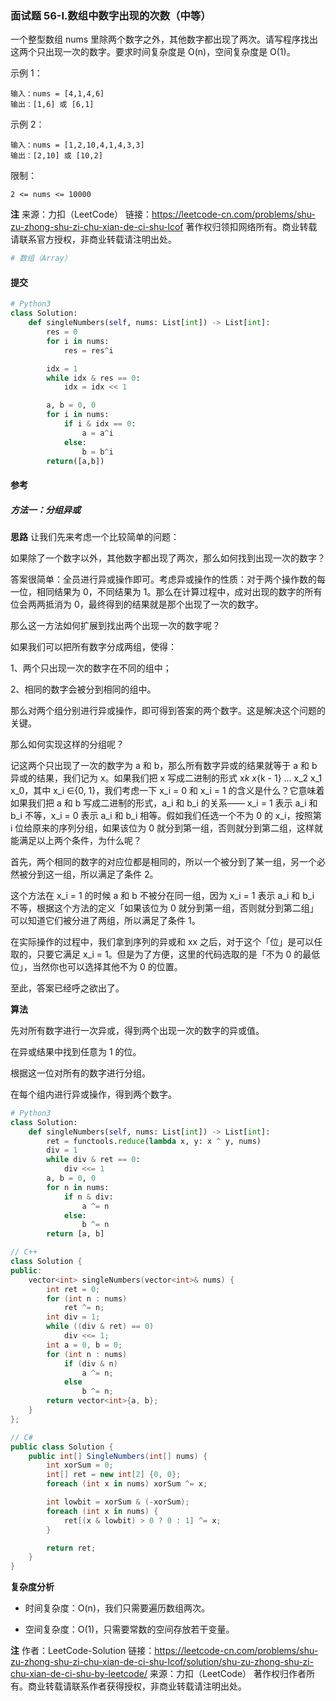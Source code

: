 ### 面试题 56-I.数组中数字出现的次数（中等）

一个整型数组 nums 里除两个数字之外，其他数字都出现了两次。请写程序找出这两个只出现一次的数字。要求时间复杂度是 O(n)，空间复杂度是 O(1)。

示例 1：

```text
输入：nums = [4,1,4,6]
输出：[1,6] 或 [6,1]
```

示例 2：

```text
输入：nums = [1,2,10,4,1,4,3,3]
输出：[2,10] 或 [10,2]
```

限制：

```text
2 <= nums <= 10000
```

**注**
来源：力扣（LeetCode）
链接：<https://leetcode-cn.com/problems/shu-zu-zhong-shu-zi-chu-xian-de-ci-shu-lcof>
著作权归领扣网络所有。商业转载请联系官方授权，非商业转载请注明出处。

```py
# 数组（Array）
```

#### 提交

```py
# Python3
class Solution:
    def singleNumbers(self, nums: List[int]) -> List[int]:
        res = 0
        for i in nums:
            res = res^i

        idx = 1
        while idx & res == 0:
            idx = idx << 1

        a, b = 0, 0
        for i in nums:
            if i & idx == 0:
                a = a^i
            else:
                b = b^i
        return([a,b])
```

#### 参考

##### 方法一：分组异或

**思路**
让我们先来考虑一个比较简单的问题：

如果除了一个数字以外，其他数字都出现了两次，那么如何找到出现一次的数字？

答案很简单：全员进行异或操作即可。考虑异或操作的性质：对于两个操作数的每一位，相同结果为 0，不同结果为 1。那么在计算过程中，成对出现的数字的所有位会两两抵消为 0，最终得到的结果就是那个出现了一次的数字。

那么这一方法如何扩展到找出两个出现一次的数字呢？

如果我们可以把所有数字分成两组，使得：

1、两个只出现一次的数字在不同的组中；

2、相同的数字会被分到相同的组中。

那么对两个组分别进行异或操作，即可得到答案的两个数字。这是解决这个问题的关键。

那么如何实现这样的分组呢？

记这两个只出现了一次的数字为 a 和 b，那么所有数字异或的结果就等于 a 和 b 异或的结果，我们记为 x。如果我们把 x 写成二进制的形式 x*k x*{k - 1} ... x_2 x_1 x_0，其中 x_i ∈{0, 1}，我们考虑一下 x_i = 0 和 x_i = 1 的含义是什么？它意味着如果我们把 a 和 b 写成二进制的形式，a_i 和 b_i 的关系—— x_i = 1 表示 a_i 和 b_i 不等，x_i = 0 表示 a_i 和 b_i 相等。假如我们任选一个不为 0 的 x_i，按照第 i 位给原来的序列分组，如果该位为 0 就分到第一组，否则就分到第二组，这样就能满足以上两个条件，为什么呢？

首先，两个相同的数字的对应位都是相同的，所以一个被分到了某一组，另一个必然被分到这一组，所以满足了条件 2。

这个方法在 x_i = 1 的时候 a 和 b 不被分在同一组，因为 x_i = 1 表示 a_i 和 b_i 不等，根据这个方法的定义「如果该位为 0 就分到第一组，否则就分到第二组」可以知道它们被分进了两组，所以满足了条件 1。

在实际操作的过程中，我们拿到序列的异或和 xx 之后，对于这个「位」是可以任取的，只要它满足 x_i = 1。但是为了方便，这里的代码选取的是「不为 0 的最低位」，当然你也可以选择其他不为 0 的位置。

至此，答案已经呼之欲出了。

**算法**

先对所有数字进行一次异或，得到两个出现一次的数字的异或值。

在异或结果中找到任意为 1 的位。

根据这一位对所有的数字进行分组。

在每个组内进行异或操作，得到两个数字。

```py
# Python3
class Solution:
    def singleNumbers(self, nums: List[int]) -> List[int]:
        ret = functools.reduce(lambda x, y: x ^ y, nums)
        div = 1
        while div & ret == 0:
            div <<= 1
        a, b = 0, 0
        for n in nums:
            if n & div:
                a ^= n
            else:
                b ^= n
        return [a, b]
```

```c++
// C++
class Solution {
public:
    vector<int> singleNumbers(vector<int>& nums) {
        int ret = 0;
        for (int n : nums)
            ret ^= n;
        int div = 1;
        while ((div & ret) == 0)
            div <<= 1;
        int a = 0, b = 0;
        for (int n : nums)
            if (div & n)
                a ^= n;
            else
                b ^= n;
        return vector<int>{a, b};
    }
};
```

```c#
// C#
public class Solution {
    public int[] SingleNumbers(int[] nums) {
        int xorSum = 0;
        int[] ret = new int[2] {0, 0};
        foreach (int x in nums) xorSum ^= x;

        int lowbit = xorSum & (-xorSum);
        foreach (int x in nums) {
            ret[(x & lowbit) > 0 ? 0 : 1] ^= x;
        }

        return ret;
    }
}
```

**复杂度分析**

- 时间复杂度：O(n)，我们只需要遍历数组两次。

- 空间复杂度：O(1)，只需要常数的空间存放若干变量。

**注**
作者：LeetCode-Solution
链接：<https://leetcode-cn.com/problems/shu-zu-zhong-shu-zi-chu-xian-de-ci-shu-lcof/solution/shu-zu-zhong-shu-zi-chu-xian-de-ci-shu-by-leetcode/>
来源：力扣（LeetCode）
著作权归作者所有。商业转载请联系作者获得授权，非商业转载请注明出处。

